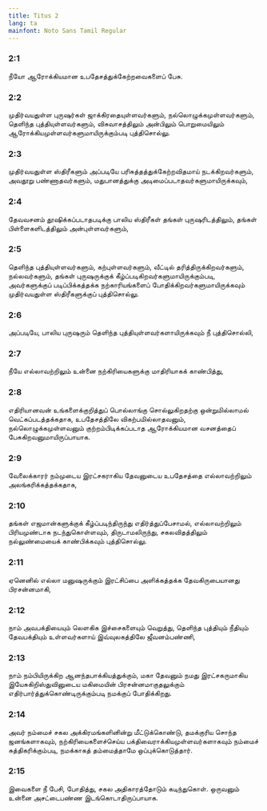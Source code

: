 ```yaml
---
title: Titus 2
lang: ta
mainfont: Noto Sans Tamil Regular
---
```


###  2:1

நீயோ ஆரோக்கியமான உபதேசத்துக்கேற்றவைகளைப் பேசு.

###  2:2

முதிர்வயதுள்ள புருஷர்கள் ஜாக்கிரதையுள்ளவர்களும், நல்லொழுக்கமுள்ளவர்களும், தெளிந்த புத்தியுள்ளவர்களும், விசுவாசத்திலும் அன்பிலும் பொறுமையிலும் ஆரோக்கியமுள்ளவர்களுமாயிருக்கும்படி புத்திசொல்லு.

###  2:3

முதிர்வயதுள்ள ஸ்திரீகளும் அப்படியே பரிசுத்தத்துக்கேற்றவிதமாய் நடக்கிறவர்களும், அவதூறு பண்ணாதவர்களும், மதுபானத்துக்கு அடிமைப்படாதவர்களுமாயிருக்கவும்,

###  2:4

தேவவசனம் தூஷிக்கப்படாதபடிக்கு பாலிய ஸ்திரீகள் தங்கள் புருஷரிடத்திலும், தங்கள் பிள்ளைகளிடத்திலும் அன்புள்ளவர்களும்,

###  2:5

தெளிந்த புத்தியுள்ளவர்களும், கற்புள்ளவர்களும், வீட்டில் தரித்திருக்கிறவர்களும், நல்லவர்களும், தங்கள் புருஷருக்குக் கீழ்ப்படிகிறவர்களுமாயிருக்கும்படி, அவர்களுக்குப் படிப்பிக்கத்தக்க நற்காரியங்களைப் போதிக்கிறவர்களுமாயிருக்கவும் முதிர்வயதுள்ள ஸ்திரீகளுக்குப் புத்திசொல்லு.

###  2:6

அப்படியே, பாலிய புருஷரும் தெளிந்த புத்தியுள்ளவர்களாயிருக்கவும் நீ புத்திசொல்லி,

###  2:7

நீயே எல்லாவற்றிலும் உன்னை நற்கிரியைகளுக்கு மாதிரியாகக் காண்பித்து,

###  2:8

எதிரியானவன் உங்களைக்குறித்துப் பொல்லாங்கு சொல்லுகிறதற்கு ஒன்றுமில்லாமல் வெட்கப்படத்தக்கதாக, உபதேசத்திலே விகற்பமில்லாதவனும், நல்லொழுக்கமுள்ளவனும் குற்றம்பிடிக்கப்படாத ஆரோக்கியமான வசனத்தைப் பேசுகிறவனுமாயிருப்பாயாக.

###  2:9

வேலைக்காரர் நம்முடைய இரட்சகராகிய தேவனுடைய உபதேசத்தை எல்லாவற்றிலும் அலங்கரிக்கத்தக்கதாக,

###  2:10

தங்கள் எஜமான்களுக்குக் கீழ்ப்படிந்திருந்து எதிர்த்துப்பேசாமல், எல்லாவற்றிலும் பிரியமுண்டாக நடந்துகொள்ளவும், திருடாமலிருந்து, சகலவிதத்திலும் நல்லுண்மையைக் காண்பிக்கவும் புத்திசொல்லு.

###  2:11

ஏனெனில் எல்லா மனுஷருக்கும் இரட்சிப்பை அளிக்கத்தக்க தேவகிருபையானது பிரசன்னமாகி,

###  2:12

நாம் அவபக்தியையும் லெளகிக இச்சைகளையும் வெறுத்து, தெளிந்த புத்தியும் நீதியும் தேவபக்தியும் உள்ளவர்களாய் இவ்வுலகத்திலே ஜீவனம்பண்ணி,

###  2:13

நாம் நம்பியிருக்கிற ஆனந்தபாக்கியத்துக்கும், மகா தேவனும் நமது இரட்சகருமாகிய இயேசுகிறிஸ்துவினுடைய மகிமையின் பிரசன்னமாகுதலுக்கும் எதிர்பார்த்துக்கொண்டிருக்கும்படி நமக்குப் போதிக்கிறது.

###  2:14

அவர் நம்மைச் சகல அக்கிரமங்களினின்று மீட்டுக்கொண்டு, தமக்குரிய சொந்த ஜனங்களாகவும், நற்கிரியைகளைச்செய்ய பக்திவைராக்கியமுள்ளவர்களாகவும் நம்மைச் சுத்திகரிக்கும்படி, நமக்காகத் தம்மைத்தாமே ஒப்புக்கொடுத்தார்.

###  2:15

இவைகளை நீ பேசி, போதித்து, சகல அதிகாரத்தோடும் கடிந்துகொள். ஒருவனும் உன்னை அசட்டைபண்ண இடங்கொடாதிருப்பாயாக.

